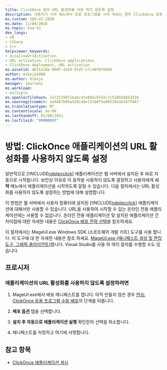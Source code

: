 ```yaml
---
title: ClickOnce 앱의 URL 활성화를 사용 하지 않도록 설정
description: 사용자가 시작 메뉴에서 응용 프로그램을 시작 하려는 경우 ClickOnce 응용 프로그램에 대 한 자동 시작 설치를 사용 하지 않도록 설정 하는 방법에 대해 알아봅니다.
ms.custom: SEO-VS-2020
ms.date: 11/04/2016
ms.topic: how-to
dev_langs:
- VB
- CSharp
- C++
helpviewer_keywords:
- disallowUrlActivation
- URL activation, ClickOnce applications
- ClickOnce deployment, URL activation
ms.assetid: db31a16b-960f-4264-91d7-c7c40f876068
author: mikejo5000
ms.author: mikejo
manager: jmartens
ms.workload:
- multiple
ms.openlocfilehash: 1e721199716abc47e89dc9fd2c7c510926853439
ms.sourcegitcommit: ae6d47b09a439cd0e13180f5e89510e3e347fd47
ms.translationtype: MT
ms.contentlocale: ko-KR
ms.lasthandoff: 02/08/2021
ms.locfileid: "99900693"
---
```

# <a name="how-to-disable-url-activation-of-clickonce-applications"></a>방법: ClickOnce 애플리케이션의 URL 활성화를 사용하지 않도록 설정

일반적으로 [!INCLUDE[ndptecclick](../deployment/includes/ndptecclick_md.md)] 애플리케이션은 웹 서버에서 설치된 후 바로 자동으로 시작됩니다. 보안상 이유로 이 동작을 사용하지 않도록 결정하고 사용자에게 **시작** 메뉴에서 애플리케이션을 시작하도록 알릴 수 있습니다. 다음 절차에서는 URL 활성화를 사용하지 않도록 설정하는 방법에 대해 설명합니다.

이 방법은 웹 서버에서 사용자 컴퓨터에 설치된 [!INCLUDE[ndptecclick](../deployment/includes/ndptecclick_md.md)] 애플리케이션에 대해서만 사용할 수 있습니다. URL을 사용하여 시작할 수 있는 온라인 전용 애플리케이션에는 사용할 수 없습니다. 온라인 전용 애플리케이션 및 설치된 애플리케이션 간 차이점에 대한 자세한 내용은 [ClickOnce 배포 전략 선택](../deployment/choosing-a-clickonce-deployment-strategy.md)을 참조하세요.

이 절차에서는 MageUI.exe Windows SDK (소프트웨어 개발 키트) 도구를 사용 합니다. 이 도구에 대 한 자세한 내용은 참조 하세요. [MageUI.exe (매니페스트 생성 및 편집 도구, 그래픽 클라이언트)](/dotnet/framework/tools/mageui-exe-manifest-generation-and-editing-tool-graphical-client)합니다. Visual Studio를 사용 하 여이 절차를 수행할 수도 있습니다.

## <a name="procedure"></a>프로시저

### <a name="to-disable-url-activation-for-your-application"></a>애플리케이션의 URL 활성화를 사용하지 않도록 설정하려면

1. MageUI.exe에서 배포 매니페스트를 엽니다. 아직 만들지 않은 경우 [연습: ClickOnce 응용 프로그램 수동 배포](../deployment/walkthrough-manually-deploying-a-clickonce-application.md)의 단계를 따릅니다.

2. **배포 옵션** 탭을 선택합니다.

3. **설치 후 자동으로 애플리케이션 실행** 확인란의 선택을 취소합니다.

4. 매니페스트를 저장하고 여기에 서명합니다.

## <a name="see-also"></a>참고 항목

- [ClickOnce 애플리케이션 게시](../deployment/publishing-clickonce-applications.md)